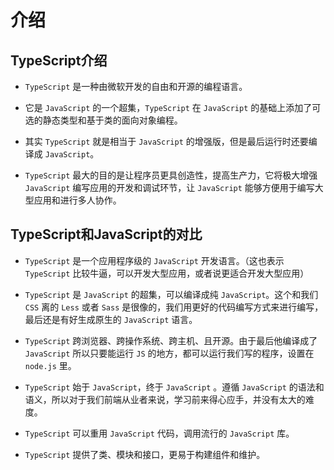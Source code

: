 # 介绍

## TypeScript介绍

  - `TypeScript` 是一种由微软开发的自由和开源的编程语言。

  - 它是 `JavaScript` 的一个超集，`TypeScript` 在 `JavaScript` 的基础上添加了可选的静态类型和基于类的面向对象编程。

  - 其实 `TypeScript` 就是相当于 `JavaScript` 的增强版，但是最后运行时还要编译成 `JavaScript`。

  - `TypeScript` 最大的目的是让程序员更具创造性，提高生产力，它将极大增强 `JavaScript` 编写应用的开发和调试环节，让 `JavaScript` 能够方便用于编写大型应用和进行多人协作。

## TypeScript和JavaScript的对比

  - `TypeScript` 是一个应用程序级的 `JavaScript` 开发语言。（这也表示 `TypeScript` 比较牛逼，可以开发大型应用，或者说更适合开发大型应用）

  - `TypeScript` 是 `JavaScript` 的超集，可以编译成纯 `JavaScript`。这个和我们 `CSS` 离的 `Less` 或者 `Sass` 是很像的，我们用更好的代码编写方式来进行编写，最后还是有好生成原生的 `JavaScript` 语言。

  - `TypeScript` 跨浏览器、跨操作系统、跨主机、且开源。由于最后他编译成了 `JavaScript` 所以只要能运行 `JS` 的地方，都可以运行我们写的程序，设置在 `node.js` 里。

  - `TypeScript` 始于 `JavaScript`，终于 `JavaScript` 。遵循 `JavaScript` 的语法和语义，所以对于我们前端从业者来说，学习前来得心应手，并没有太大的难度。

  - `TypeScript` 可以重用 `JavaScript` 代码，调用流行的 `JavaScript` 库。

  - `TypeScript` 提供了类、模块和接口，更易于构建组件和维护。
